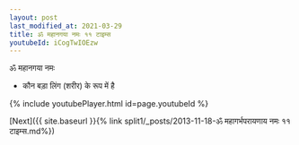 ```yaml
---
layout: post
last_modified_at: 2021-03-29
title: ॐ महानगया नमः ११ टाइम्स
youtubeId: iCogTwIOEzw
---
```

 
 
 ॐ महानगया नमः  
 
 -  कौन बड़ा लिंग (शरीर) के रूप में है 
 
  
 
  
 
 
 
 
 
 


{% include youtubePlayer.html id=page.youtubeId %}
 
[Next]({{ site.baseurl }}{% link  split1/_posts/2013-11-18-ॐ महागर्भपरायणाय नमः ११ टाइम्स.md%})
 
